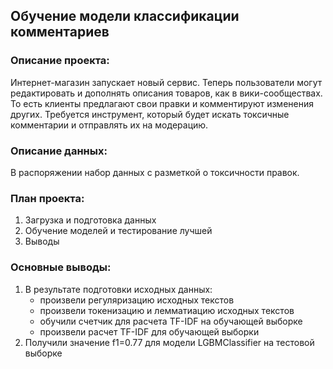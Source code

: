 ## Обучение модели классификации комментариев

### Описание проекта: 
Интернет-магазин запускает новый сервис. Теперь пользователи могут редактировать и дополнять описания товаров, как в вики-сообществах. То есть клиенты предлагают свои правки и комментируют изменения других. Требуется инструмент, который будет искать токсичные комментарии и отправлять их на модерацию.
### Описание данных:
В распоряжении набор данных с разметкой о токсичности правок.
### План проекта:
1. Загрузка и подготовка данных
2. Обучение моделей и тестирование лучшей
3. Выводы
### Основные выводы:
1. В результате подготовки исходных данных:
    - произвели регуляризацию исходных текстов
    - произвели токенизацию и лемматиацию исходных текстов
    - обучили счетчик для расчета TF-IDF на обучающей выборке
    - произвели расчет TF-IDF для обучающей выборки
2. Получили значение f1=0.77 для модели LGBMClassifier на тестовой выборке

